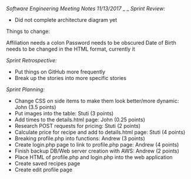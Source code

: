 _Software Engineering Meeting Notes 11/13/2017_
_
_
_Sprint Review:_
- Did not complete architecture diagram yet

Things to change:

Affiliation needs a colon
Password needs to be obscured
Date of Birth needs to be changed in the HTML format, currently it 

_Sprint Retrospective:_
- Put things on GitHub more frequently
- Break up the stories into more specific stories

_Sprint Planning:_
- Change CSS on side items to make them look better/more dynamic: John (3.5 points)
- Put images into the table: Stuti (3 points)
- Add times to the details.html page: John (0.25 points)
- Research POST requests for pricing: Stuti (2 points)
- Calculate price for recipe and add to details.html page: Stuti (4 points)
- Breaking profile.php into functions: Andrew (3 points)
- Create login.php page to link to profile.php page: Andrew (4 points)
- Finish backup DB/Web server creation with AWS: Andrew (2 points)
- Place HTML of profile.php and login.php into the web application
- Create saved recipes page
- Create edit profile page